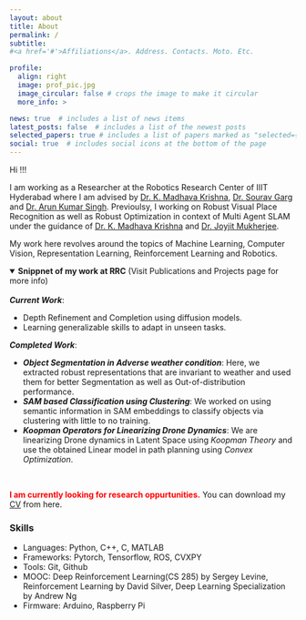 ```yaml
---
layout: about
title: About
permalink: /
subtitle: 
#<a href='#'>Affiliations</a>. Address. Contacts. Moto. Etc.

profile:
  align: right
  image: prof_pic.jpg
  image_circular: false # crops the image to make it circular
  more_info: >

news: true  # includes a list of news items
latest_posts: false  # includes a list of the newest posts
selected_papers: true # includes a list of papers marked as "selected={true}"
social: true  # includes social icons at the bottom of the page
---
```


Hi !!!

I am working as a Researcher at the Robotics Research Center of IIIT Hyderabad where I am advised by [Dr. K. Madhava Krishna](https://robotics.iiit.ac.in/faculty_mkrishna/), [Dr. Sourav Garg](https://scholar.google.co.in/citations?user=oVS3HHIAAAAJ&hl=en) and [Dr. Arun Kumar Singh](https://tuit.ut.ee/en/content/arun-kumar-singh). Previoulsy, I working on Robust Visual Place Recognition as well as Robust Optimization in context of Multi Agent SLAM under the guidance of [Dr. K. Madhava Krishna](https://robotics.iiit.ac.in/faculty_mkrishna/) and [Dr. Joyjit Mukherjee](https://universe.bits-pilani.ac.in/hyderabad/jmukherjee/Profile).

<!-- My research here comes under broad topic of Represenation Learning in Robotics. -->
My work here revolves around the topics of Machine Learning, Computer Vision, Representation Learning, Reinforcement Learning and Robotics.


<details open>

<summary><b>Snippnet of my work at RRC</b> (Visit Publications and Projects page for more info)</summary>
<br>
<b><b><i>Current Work</i></b></b>:
<ul>
<li>Depth Refinement and Completion using diffusion models.</li>
<li>Learning generalizable skills to adapt in unseen tasks.</li> <!-- Denoising depth images using diffusion models -->
</ul>

<b><b><i>Completed Work</i></b></b>:
<ul>
<li><b><b><i>Object Segmentation in Adverse weather condition</i></b></b>: Here, we extracted robust representations that are invariant to weather and used them for better Segmentation as well as Out-of-distribution performance.</li>
<li><b><b><i>SAM based Classification using Clustering</i></b></b>: We worked on using semantic information in SAM embeddings to classify objects via clustering with little to no training.</li>
<li><b><b><i>Koopman Operators for Linearizing Drone Dynamics</i></b></b>: We are linearizing Drone dynamics in Latent Space using <i>Koopman Theory</i> and use the obtained Linear model in path planning using <i>Convex Optimization</i>. </li>
<!-- <li><b><b><i>Other</i></b></b>: I worked on <i>Generative AI</i> and <i>Free-space estimation for faster Optimization using Deep Learning</i> for short time.</li> -->
 <!-- and *Physics Informed Neural Networks*.  -->
</ul>

</details>
<br>



<!-- Previously, I was an undergraduate student at BITS Pilani, Hyderabad Campus, where I majored in B.E. Electronics and Communication Engineering with a bachelor's thesis, on Multi Agent SLAM (_[more info](https://github.com/devapi016/Undergraduate-Thesis-Report)_), under the guidance of [Dr. K. Madhava Krishna](https://robotics.iiit.ac.in/faculty_mkrishna/) and [Dr. Joyjit Mukherjee](https://universe.bits-pilani.ac.in/hyderabad/jmukherjee/Profile). -->
<!-- __Interests__: I am interested  -->
<!-- My currect reseach interests are in Representation Learning in context of Generalization and Learning efficiently from given data(Extracting maximum info that is relevant to perform the task from data)  for human-like performance in case of Robotics or better performace in general. -->



<!-- My interests lie in AI/CV as well as its applications in the real world, especially through robotics. I want to create agents that can understand the data they get and use it efficiently to solve the problem at hand. Just like how humans do.  -->

<!-- **I am currently looking for research oppurtunities.** You can download my [CV](../assets/pdf/CV__SRI_MIHIR_DEVAPI_UNGARALA.pdf) from here. -->
<span style="color:red">**I am currently looking for research oppurtunities.**</span> You can download my [CV](https://devapi016.github.io/cv/) from here.

### Skills

- Languages: Python, C++, C, MATLAB
- Frameworks: Pytorch, Tensorflow, ROS, CVXPY
- Tools: Git, Github
- MOOC: Deep Reinforcement Learning(CS 285) by Sergey Levine, Reinforcement Learning by David Silver, Deep Learning Specialization by Andrew Ng
- Firmware: Arduino, Raspberry Pi
<!-- | | |
|----------:|:-------------|
| Languages | Python, C++, C, MATLAB |
| Frameworks | Pytorch, Tensorflow, ROS, CVXPY |
| Tools | Git, Github |
| MOOC | RL by Sutton & Barto Book, Deep Learning Specialization by Andrew Ng |
| Firmware | Arduino, Raspberry Pi | -->

